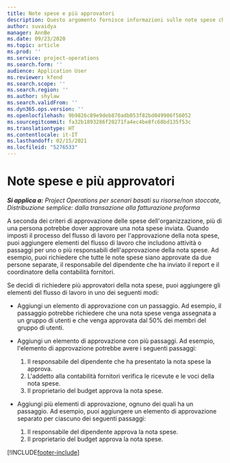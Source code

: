 ```yaml
---
title: Note spese e più approvatori
description: Questo argomento fornisce informazioni sulle note spese che richiedono l'approvazione di più persone.
author: suvaidya
manager: AnnBe
ms.date: 09/23/2020
ms.topic: article
ms.prod: ''
ms.service: project-operations
ms.search.form: ''
audience: Application User
ms.reviewer: kfend
ms.search.scope: ''
ms.search.region: ''
ms.author: shylaw
ms.search.validFrom: ''
ms.dyn365.ops.version: ''
ms.openlocfilehash: 9b9826c89e9deb870adb053f82bd049906f56052
ms.sourcegitcommit: fa32b1893286f20271fa4ec4be8fc68bd135f53c
ms.translationtype: HT
ms.contentlocale: it-IT
ms.lasthandoff: 02/15/2021
ms.locfileid: "5276533"
---
```

# <a name="expense-reports-and-multiple-approvers"></a>Note spese e più approvatori

_**Si applica a:** Project Operations per scenari basati su risorse/non stoccate, Distribuzione semplice: dalla transazione alla fatturazione proforma_

A seconda dei criteri di approvazione delle spese dell'organizzazione, più di una persona potrebbe dover approvare una nota spese inviata. Quando imposti il processo del flusso di lavoro per l'approvazione della nota spese, puoi aggiungere elementi del flusso di lavoro che includono attività o passaggi per uno o più responsabili dell'approvazione della nota spese. Ad esempio, puoi richiedere che tutte le note spese siano approvate da due persone separate, il responsabile del dipendente che ha inviato il report e il coordinatore della contabilità fornitori.

Se decidi di richiedere più approvatori della nota spese, puoi aggiungere gli elementi del flusso di lavoro in uno dei seguenti modi:

- Aggiungi un elemento di approvazione con un passaggio. Ad esempio, il passaggio potrebbe richiedere che una nota spese venga assegnata a un gruppo di utenti e che venga approvata dal 50% dei membri del gruppo di utenti.
- Aggiungi un elemento di approvazione con più passaggi. Ad esempio, l'elemento di approvazione potrebbe avere i seguenti passaggi:

    1. Il responsabile del dipendente che ha presentato la nota spese la approva.
    2. L'addetto alla contabilità fornitori verifica le ricevute e le voci della nota spese.
    3. Il proprietario del budget approva la nota spese.

- Aggiungi più elementi di approvazione, ognuno dei quali ha un passaggio. Ad esempio, puoi aggiungere un elemento di approvazione separato per ciascuno dei seguenti passaggi:

    1. Il responsabile del dipendente approva la nota spese.
    2. Il proprietario del budget approva la nota spese.


[!INCLUDE[footer-include](../includes/footer-banner.md)]
